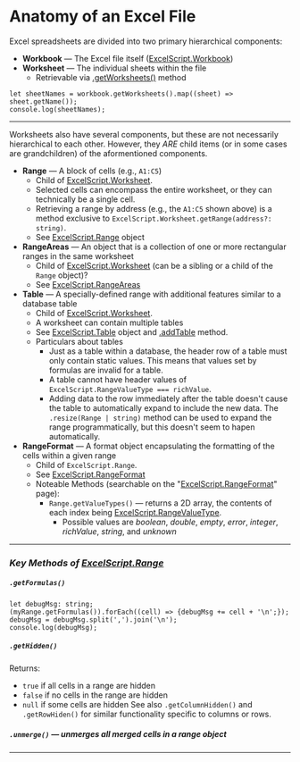 # Anatomy of an Excel File
Excel spreadsheets are divided into two primary hierarchical components:
- **Workbook** &mdash; The Excel file itself ([ExcelScript.Workbook])
- **Worksheet** &mdash; The individual sheets within the file
    - Retrievable via [.getWorksheets()] method

```TS
let sheetNames = workbook.getWorksheets().map((sheet) => sheet.getName());
console.log(sheetNames);
```

---
Worksheets also have several components, but these are not necessarily hierarchical to each other. However, they
_ARE_ child items (or in some cases are grandchildren) of the aformentioned components.
- **Range** &mdash; A block of cells (e.g., `A1:C5`)
    - Child of [ExcelScript.Worksheet].
    - Selected cells can encompass the entire worksheet, or they can technically be a single cell.
    - Retrieving a range by address (e.g., the `A1:C5` shown above) is a method exclusive to `ExcelScript.Worksheet.getRange(address?: string)`.
    - See [ExcelScript.Range] object
- **RangeAreas** &mdash; An object that is a collection of one or more rectangular ranges in the same worksheet
    - Child of [ExcelScript.Worksheet] (can be a sibling or a child of the `Range` object)?
    - See [ExcelScript.RangeAreas]
- **Table** &mdash; A specially-defined range with additional features similar to a database table
    - Child of [ExcelScript.Worksheet].
    - A worksheet can contain multiple tables
    - See [ExcelScript.Table] object and [.addTable] method.
    - Particulars about tables
        - Just as a table within a database, the header row of a table must only contain static values.
            This means that values set by formulas are invalid for a table.
        - A table cannot have header values of `ExcelScript.RangeValueType === richValue`.
        - Adding data to the row immediately after the table doesn't cause the table to automatically expand to include the new data. The 
        `.resize(Range | string)` method can be used to expand the range programmatically, but this doesn't seem to hapen automatically.
- **RangeFormat** &mdash; A format object encapsulating the formatting of the cells within a given range
    - Child of `ExcelScript.Range`.
    - See [ExcelScript.RangeFormat]
    - Noteable Methods (searchable on the "[ExcelScript.RangeFormat]" page):
        - `Range.getValueTypes()` &mdash; returns a 2D array, the contents of each index being
             [ExcelScript.RangeValueType]. 
            - Possible values are _boolean_, _double_, _empty_, _error_, _integer_, _richValue_, _string_, and _unknown_

---
### _Key Methods of [ExcelScript.Range]_
##### `.getFormulas()`
```TS
let debugMsg: string;
(myRange.getFormulas()).forEach((cell) => {debugMsg += cell + '\n';}); 
debugMsg = debugMsg.split(',').join('\n');
console.log(debugMsg);
```

##### `.getHidden()`
Returns:
 - `true` if all cells in a range are hidden
 - `false` if no cells in the range are hidden
 - `null` if some cells are hidden
 See also `.getColumnHidden()` and `.getRowHiden()` for similar functionality specific to columns or rows.

##### `.unmerge()` &mdash; unmerges all merged cells in a range object

---

[//]: # (HIDDEN REFERENCES)
[ExcelScript.Worksheet]: <https://docs.microsoft.com/en-us/javascript/api/office-scripts/excelscript/excelscript.worksheet?view=office-scripts>
[ExcelScript.Table]: <https://docs.microsoft.com/en-us/javascript/api/office-scripts/excelscript/excelscript.table?view=office-scripts>
[.addTable]: <https://docs.microsoft.com/en-us/javascript/api/office-scripts/excelscript/excelscript.worksheet?view=office-scripts#excelscript-excelscript-worksheet-addtable-member(1)>
[ExcelScript.Range]: <https://docs.microsoft.com/en-us/javascript/api/office-scripts/excelscript/excelscript.range?view=office-scripts>
[ExcelScript.RangeAreas]: <https://docs.microsoft.com/en-us/javascript/api/office-scripts/excelscript/excelscript.rangeareas?view=office-scripts>
[ExcelScript.RangeFormat]: <https://docs.microsoft.com/en-us/javascript/api/office-scripts/excelscript/excelscript.rangeformat?view=office-scripts>
[ExcelScript.RangeValueType]: <https://docs.microsoft.com/en-us/javascript/api/office-scripts/excelscript/excelscript.rangevaluetype?view=office-scripts#excelscript-excelscript-rangevaluetype-richvalue-member>
[ExcelScript.Workbook]: <https://docs.microsoft.com/en-us/javascript/api/office-scripts/excelscript/excelscript.workbook?view=office-scripts>
[.getWorksheets()]: <https://docs.microsoft.com/en-us/javascript/api/office-scripts/excelscript/excelscript.workbook?view=office-scripts#excelscript-excelscript-workbook-getworksheets-member(1)>